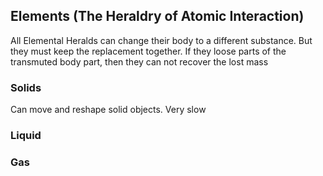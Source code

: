 ## Elements (The Heraldry of Atomic Interaction)

All Elemental Heralds can change their body to a different substance. But they must keep the replacement together. If they loose parts of the transmuted body part, then they can not recover the lost mass

### Solids

Can move and reshape solid objects. Very slow

### Liquid

### Gas
